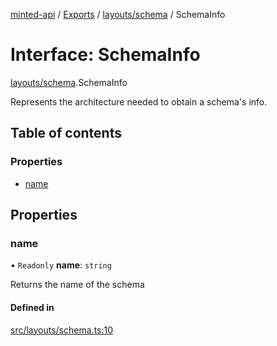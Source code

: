 [minted-api](../README.md) / [Exports](../modules.md) / [layouts/schema](../modules/layouts_schema.md) / SchemaInfo

# Interface: SchemaInfo

[layouts/schema](../modules/layouts_schema.md).SchemaInfo

Represents the architecture needed to obtain a schema's info.

## Table of contents

### Properties

- [name](layouts_schema.SchemaInfo.md#name)

## Properties

### name

• `Readonly` **name**: `string`

Returns the name of the schema

#### Defined in

[src/layouts/schema.ts:10](https://github.com/ianzepp/minted-api-ts/blob/d1e72a6/src/layouts/schema.ts#L10)
